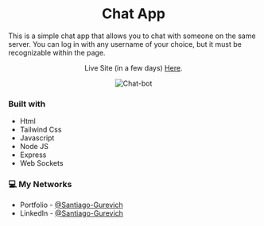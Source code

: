 <h1 align="center">Chat App</h1>

<p>This is a simple chat app that allows you to chat with someone on the same server. You can log in with any username of your choice, but it must be recognizable within the page.</p>

<p align="center">Live Site (in a few days) <a href="/">Here</a>.</p>

<div align="center">
  <img src=""https://media.discordapp.net/attachments/613523626230022146/1090277295601746121/image-wp.PNG?width=960&height=455 alt="Chat-bot">
</div>

### Built with

- Html
- Tailwind Css
- Javascript
- Node JS
- Express
- Web Sockets

### 💻 My Networks

- Portfolio - [@Santiago-Gurevich]('')
- LinkedIn - [@Santiago-Gurevich](https://www.linkedin.com/in/santiago-gurevich/)
